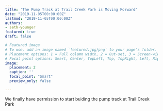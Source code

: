```yaml
---
title: 'The Pump Track at Trail Creek Park is Moving Forward'
date: "2019-11-05T00:00:00Z"
lastmod: "2019-11-05T00:00:00Z"
authors:
- seth-younger
featured: true
draft: false

# Featured image
# To use, add an image named `featured.jpg/png` to your page's folder.
# Placement options: 1 = Full column width, 2 = Out-set, 3 = Screen-width
# Focal point options: Smart, Center, TopLeft, Top, TopRight, Left, Right, BottomLeft, Bottom, BottomRight
image:
  placement: 2
  caption: ''
  focal_point: "Smart"
  preview_only: false

---
```


We finally have permission to start buiding the pump track at Trail Creek Park
